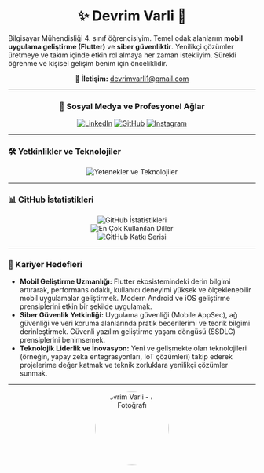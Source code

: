 <div align="center">

# ✨ Devrim Varli 👋

</div>

Bilgisayar Mühendisliği 4. sınıf öğrencisiyim. Temel odak alanlarım **mobil uygulama geliştirme (Flutter)** ve **siber güvenliktir**. Yenilikçi çözümler üretmeye ve takım içinde etkin rol almaya her zaman istekliyim. Sürekli öğrenme ve kişisel gelişim benim için önceliklidir.

<div align="center">

📧 **İletişim:** [devrimvarli1@gmail.com](mailto:devrimvarli1@gmail.com)

---

### 🔗 Sosyal Medya ve Profesyonel Ağlar

<a href="https://www.linkedin.com/in/devrim-varli-181a16257/" target="_blank"><img src="https://img.shields.io/badge/LinkedIn-0A66C2?logo=linkedin&logoColor=white&style=for-the-badge" alt="LinkedIn" /></a>
<a href="https://github.com/devrimvarli" target="_blank"><img src="https://img.shields.io/badge/GitHub-181717?logo=github&logoColor=white&style=for-the-badge" alt="GitHub" /></a>
<a href="https://www.instagram.com/devrimvarli_4/" target="_blank"><img src="https://img.shields.io/badge/Instagram-E4405F?logo=instagram&logoColor=white&style=for-the-badge" alt="Instagram" /></a>
<!-- Diğer önemli platformlar varsa eklenebilir (örn: Medium, Twitter) -->

</div>

---

### 🛠️ Yetkinlikler ve Teknolojiler

<div align="center">
  <img src="https://skillicons.dev/icons?i=flutter,dart,java,c,firebase,git&theme=dark" alt="Yetenekler ve Teknolojiler" />
  <!-- Eklemek istediğin diğer önemli yetenekler: örn: android, kotlin, swift, python, docker, kubernetes, gcp, aws, azure, linux, ethicalhacking, networksecurity vb. -->
</div>

---

### 📊 GitHub İstatistikleri

<div align="center">
  <img src="https://github-readme-stats.vercel.app/api?username=devrimvarli&show_icons=true&count_private=true&theme=tokyonight&hide_border=true&border_radius=10&line_height=25" alt="GitHub İstatistikleri" />
  <br/>
  <img src="https://github-readme-stats.vercel.app/api/top-langs/?username=devrimvarli&layout=compact&theme=tokyonight&hide_border=true&border_radius=10&langs_count=6&hide=html,css" alt="En Çok Kullanılan Diller" />
  <br/>
  <img src="https://github-readme-streak-stats.herokuapp.com/?user=devrimvarli&theme=tokyonight&hide_border=true&border_radius=10" alt="GitHub Katkı Serisi" />
</div>

---

### 🎯 Kariyer Hedefleri

*   **Mobil Geliştirme Uzmanlığı:** Flutter ekosistemindeki derin bilgimi artırarak, performans odaklı, kullanıcı deneyimi yüksek ve ölçeklenebilir mobil uygulamalar geliştirmek. Modern Android ve iOS geliştirme prensiplerini etkin bir şekilde uygulamak.
*   **Siber Güvenlik Yetkinliği:** Uygulama güvenliği (Mobile AppSec), ağ güvenliği ve veri koruma alanlarında pratik becerilerimi ve teorik bilgimi derinleştirmek. Güvenli yazılım geliştirme yaşam döngüsü (SSDLC) prensiplerini benimsemek.
*   **Teknolojik Liderlik ve İnovasyon:** Yeni ve gelişmekte olan teknolojileri (örneğin, yapay zeka entegrasyonları, IoT çözümleri) takip ederek projelerime değer katmak ve teknik zorluklara yenilikçi çözümler sunmak.

---

<div align="center">
  <img src="https://avatars.githubusercontent.com/u/9919?s=200&v=4" alt="Devrim Varli - Profil Fotoğrafı" style="border-radius:50%; width: 150px; height: 150px;"/>
  <!-- Daha büyük ve yuvarlak bir profil fotoğrafı için stil eklendi, boyutu isteğe göre ayarlanabilir. -->
</div>
